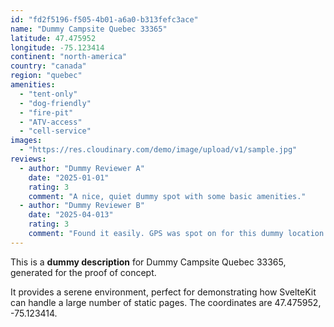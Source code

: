 ```yaml
---
id: "fd2f5196-f505-4b01-a6a0-b313fefc3ace"
name: "Dummy Campsite Quebec 33365"
latitude: 47.475952
longitude: -75.123414
continent: "north-america"
country: "canada"
region: "quebec"
amenities:
  - "tent-only"
  - "dog-friendly"
  - "fire-pit"
  - "ATV-access"
  - "cell-service"
images:
  - "https://res.cloudinary.com/demo/image/upload/v1/sample.jpg"
reviews:
  - author: "Dummy Reviewer A"
    date: "2025-01-01"
    rating: 3
    comment: "A nice, quiet dummy spot with some basic amenities."
  - author: "Dummy Reviewer B"
    date: "2025-04-013"
    rating: 3
    comment: "Found it easily. GPS was spot on for this dummy location."
---
```


This is a **dummy description** for Dummy Campsite Quebec 33365, generated for the proof of concept.

It provides a serene environment, perfect for demonstrating how SvelteKit can handle a large number of static pages. The coordinates are 47.475952, -75.123414.
